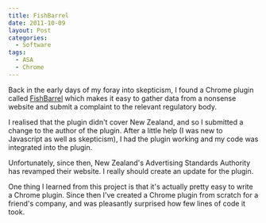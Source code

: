 ```yaml
---
title: FishBarrel
date: 2011-10-09
layout: Post
categories:
  - Software
tags:
  - ASA
  - Chrome
---
```


Back in the early days of my foray into skepticism, I found a Chrome plugin called [FishBarrel](https://chrome.google.com/webstore/detail/fishbarrel/anacdmlkdpleidkhaenamooegbidibfg) which makes it easy to gather data from a nonsense website and submit a complaint to the relevant regulatory body.

<!-- more -->

I realised that the plugin didn't cover New Zealand, and so I submitted a change to the author of the plugin. After a little help (I was new to Javascript as well as skepticism), I had the plugin working and my code was integrated into the plugin.

Unfortunately, since then, New Zealand's Advertising Standards Authority has revamped their website. I really should create an update for the plugin.

One thing I learned from this project is that it's actually pretty easy to write a Chrome plugin. Since then I've created a Chrome plugin from scratch for a friend's company, and was pleasantly surprised how few lines of code it took.

